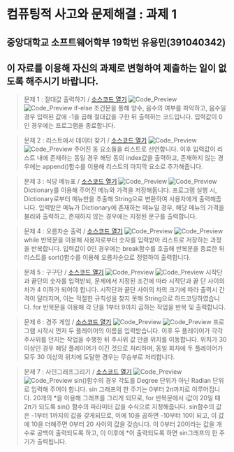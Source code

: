 ﻿# 컴퓨팅적 사고와 문제해결 : 과제 1
## 중앙대학교 소프트웨어학부 19학번 유용민(391040342)
## 이 자료를 이용해 자신의 과제로 변형하여 제출하는 일이 없도록 해주시기 바랍니다.

> 문제 1 : 절대값 출력하기 / [소스코드 열기](과제1.py)
![Code_Preview](/Images/과제1.jpg)
![Code_Preview](/Images/결과1.png)
if-else 조건문을 통해 양수, 음수의 여부를 파악하고, 음수일 경우 입력된 값에 -1을 곱해 절대값을 구한 뒤 출력하는 코드입니다. 입력값이 0인 경우에는 프로그램을 종료합니다.

> 문제 2 : 리스트에서 데이터 찾기 / [소스코드 열기](과제2.py)
![Code_Preview](/Images/과제2.jpg)
![Code_Preview](/Images/결과2.png)
주어진 동 요소들을 리스트로 선언합니다. 이후 입력값이 리스트 내에 존재하는 동일 경우 해당 동의 index값을 출력하고, 존재하지 않는 경우에는 append()함수를 이용해 리스트의 마지막 요소로 추가해줍니다.

> 문제 3 : 식당 메뉴표 / [소스코드 열기](과제3.py)
![Code_Preview](/Images/과제3.jpg)
![Code_Preview](/Images/결과3.png)
Dictionary를 이용해 주어진 메뉴와 가격을 저장해둡니다. 프로그램 실행 시, Dictionary로부터 메뉴만을 추출해 String으로 변환하여 사용자에게 출력해줍니다. 입력받은 메뉴가 Dictionary에 존재하는 메뉴일 경우, 해당 메뉴의 가격을 불러와 출력하고, 존재하지 않는 경우에는 지정된 문구를 출력합니다.

> 문제 4 : 오름차순 출력 / [소스코드 열기](과제4.py)
![Code_Preview](/Images/과제4.jpg)
![Code_Preview](/Images/결과4.png)
while 반복문을 이용해 사용자로부터 숫자를 입력받아 리스트로 저장하는 과정을 반복합니다. 입력값이 0인 경우에는 break함수를 호출해 반복문을 종료한 뒤 리스트를 sort()함수를 이용해 오름차순으로 정렬하여 출력합니다.

> 문제 5 : 구구단 / [소스코드 열기](과제5.py)
![Code_Preview](/Images/과제5.jpg)
![Code_Preview](/Images/결과5.png)
시작단과 끝단의 숫자를 입력받되, 문제에서 지정된 조건에 따라 시작단과 끝 단 사이의 차가 4 이하가 되어야 합니다. 시작단과 끝단 사이의 차의 크기에 따라 출력시 간격이 달라지며, 이는 적절한 규칙성을 찾지 못해 String으로 하드코딩하였습니다. for 반복문을 이용해 각 단을 1부터 9까지 곱하는 작업을 반복 및 출력합니다.

> 문제 6 : 경주 게임 / [소스코드 열기](과제6.py)
![Code_Preview](/Images/과제6.jpg)
![Code_Preview](/Images/결과6.png)
프로그램 시작시 먼저 두 플레이어의 이름을 입력받습니다. 이후 두 플레이어가 각각 주사위를 던지는 작업을 수행한 뒤 주사위 값 만큼 위치를 이동합니다. 위치가 30 이상인 경우 해당 플레이어가 이긴 것으로 처리하며, 동일 회차에 두 플레이어가 모두 30 이상의 위치에 도달한 경우는 무승부로 처리합니다.

> 문제 7 : 사인그래프그리기 / [소스코드 열기](과제7.py)
![Code_Preview](/Images/과제7.jpg)
![Code_Preview](/Images/결과7.png)
sin()함수의 경우 각도를 Degree 단위가 아닌 Radian 단위로 입력해 주어야 합니다. sin 그래프의 한 주기는 0부터 2π까지로 이루어집니다. 20개의 \*을 이용해 그래프를 그리게 되므로, for 반복문에서 i값이 20일 때 2π가 되도록 sin() 함수의 파라미터 값을 수식으로 지정해줍니다. sin함수의 값은 -1부터 1까지의 값을 갖게되므로, 이에 10을 곱하면 -10부터 10이 되고, 이 값에 10을 더해주면 0부터 20 사이의 값을 갖습니다. 이 0부터 20이라는 값을 개수로 공백이 출력되도록 하고, 이 이후에 \*이 출력되도록 하면 sin그래프의 한 주기가 출력됩니다.
